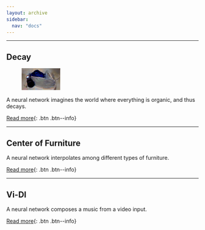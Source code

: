```yaml
---
layout: archive
sidebar:
  nav: "docs"
---
```


---

## Decay

<figure style="width: 20%" class="align-left">
  <img src="/assets/images/2021-02-01-Decay/pandemic.PNG" alt="this is a placeholder image">
</figure>

A neural network imagines the world where everything is organic, and thus decays.

[Read more](https://youngwoong-cho.github.io/Decay){: .btn .btn--info}

---

## Center of Furniture
A neural network interpolates among different types of furniture.

[Read more](https://youngwoong-cho.github.io/CoF){: .btn .btn--info}

---

## Vi-DI
A neural network composes a music from a video input.

[Read more](https://youngwoong-cho.github.io/ViDI){: .btn .btn--info}